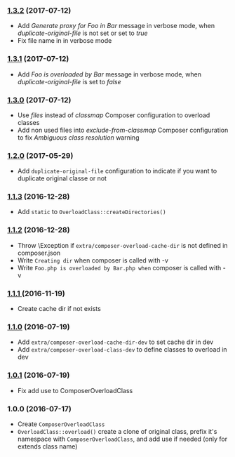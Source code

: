 ### [1.3.2](../../compare/1.3.1...1.3.2) (2017-07-12)

- Add _Generate proxy for Foo in Bar_ message in verbose mode, when _duplicate-original-file_ is not set or set to _true_
- Fix file name in  in verbose mode

### [1.3.1](../../compare/1.3.0...1.3.1) (2017-07-12)

- Add _Foo is overloaded by Bar_ message in verbose mode, when _duplicate-original-file_ is set to _false_

### [1.3.0](../../compare/1.2.0...1.3.0) (2017-07-12)

- Use _files_ instead of _classmap_ Composer configuration to overload classes
- Add non used files into _exclude-from-classmap_ Composer configuration to fix _Ambiguous class resolution_ warning

### [1.2.0](../../compare/1.1.3...1.2.0) (2017-05-29)

- Add ```duplicate-original-file``` configuration to indicate if you want to duplicate original classe or not

### [1.1.3](../../compare/1.1.2...1.1.3) (2016-12-28)

- Add ```static``` to ```OverloadClass::createDirectories()```

### [1.1.2](../../compare/1.1.1...1.1.2) (2016-12-28)

- Throw \Exception if ```extra/composer-overload-cache-dir``` is not defined in composer.json
- Write ```Creating dir``` when composer is called with -v
- Write ```Foo.php is overloaded by Bar.php when``` composer is called with -v

### [1.1.1 ](../../compare/1.1.0...1.1.1) (2016-11-19)

- Create cache dir if not exists

### [1.1.0](../../compare/1.0.1...1.1.0) (2016-07-19)

- Add ```extra/composer-overload-cache-dir-dev``` to set cache dir in dev
- Add ```extra/composer-overload-class-dev``` to define classes to overload in dev

### [1.0.1](../../compare/1.0.0...1.0.1) (2016-07-19)

- Fix add use to ComposerOverloadClass

### 1.0.0 (2016-07-17)

- Create ```ComposerOverloadClass```
- ```OverloadClass::overload()``` create a clone of original class, prefix it's namespace with ```ComposerOverloadClass```, and add use if needed (only for extends class name)
